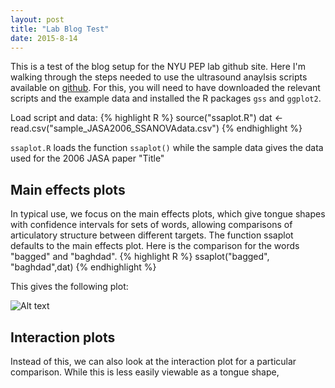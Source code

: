 ```yaml
---
layout: post
title: "Lab Blog Test"
date: 2015-8-14
---
```


This is a test of the blog setup for the NYU PEP lab github site. Here I'm walking through the steps needed to use the ultrasound anaylsis scripts available on [github](https://github.com/NYU-PEP/ultrasound-analysis). For this, you will need to have downloaded the relevant scripts and the example data and installed the R packages `gss` and `ggplot2`.

Load script and data:
{% highlight R %}
source("ssaplot.R")
dat <- read.csv("sample_JASA2006_SSANOVAdata.csv")
{% endhighlight %}

`ssaplot.R` loads the function `ssaplot()` while the sample data gives the data used for the 2006 JASA paper "Title"

## Main effects plots

In typical use, we focus on the main effects plots, which give tongue shapes with confidence intervals for sets of words, allowing comparisons of articulatory structure between different targets. The function ssaplot defaults to the main effects plot. Here is the comparison for the words "bagged" and "baghdad".
{% highlight R %}
ssaplot("bagged", "baghdad",dat)
{% endhighlight %}

This gives the following plot:

![Alt text](/path/to/img.jpg)

## Interaction plots
Instead of this, we can also look at the interaction plot for a particular comparison. While this is less easily viewable as a tongue shape, 